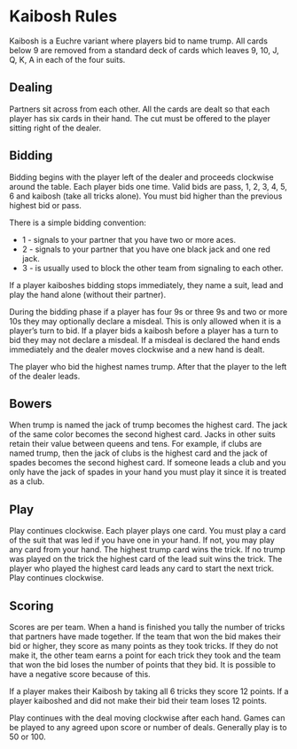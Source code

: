 # Kaibosh Rules

Kaibosh is a Euchre variant where players bid to name trump. All cards below 9 are removed from a standard deck of cards which leaves 9, 10, J, Q, K, A in each of the four suits.

## Dealing

Partners sit across from each other. All the cards are dealt so that each player has six cards in their hand. The cut must be offered to the player sitting right of the dealer.

## Bidding

Bidding begins with the player left of the dealer and proceeds clockwise around the table. Each player bids one time. Valid bids are pass, 1, 2, 3, 4, 5, 6 and kaibosh (take all tricks alone). You must bid higher than the previous highest bid or pass.

There is a simple bidding convention:

- 1 - signals to your partner that you have two or more aces.
- 2 - signals to your partner that you have one black jack and one red jack.
- 3 - is usually used to block the other team from signaling to each other.

If a player kaiboshes bidding stops immediately, they name a suit, lead and play the hand alone (without their partner).

During the bidding phase if a player has four 9s or three 9s and two or more 10s they may optionally declare a misdeal. This is only allowed when it is a player’s turn to bid. If a player bids a kaibosh before a player has a turn to bid they may not declare a misdeal. If a misdeal is declared the hand ends immediately and the dealer moves clockwise and a new hand is dealt.

The player who bid the highest names trump. After that the player to the left of the dealer leads.

## Bowers

When trump is named the jack of trump becomes the highest card. The jack of the same color becomes the second highest card. Jacks in other suits retain their value between queens and tens. For example, if clubs are named trump, then the jack of clubs is the highest card and the jack of spades becomes the second highest card. If someone leads a club and you only have the jack of spades in your hand you must play it since it is treated as a club.

## Play

Play continues clockwise. Each player plays one card. You must play a card of the suit that was led if you have one in your hand. If not, you may play any card from your hand. The highest trump card wins the trick. If no trump was played on the trick the highest card of the lead suit wins the trick. The player who played the highest card leads any card to start the next trick. Play continues clockwise.

## Scoring

Scores are per team. When a hand is finished you tally the number of tricks that partners have made together. If the team that won the bid makes their bid or higher, they score as many points as they took tricks. If they do not make it, the other team earns a point for each trick they took and the team that won the bid loses the number of points that they bid. It is possible to have a negative score because of this.

If a player makes their Kaibosh by taking all 6 tricks they score 12 points. If a player kaiboshed and did not make their bid their team loses 12 points.

Play continues with the deal moving clockwise after each hand. Games can be played to any agreed upon score or number of deals. Generally play is to 50 or 100.
